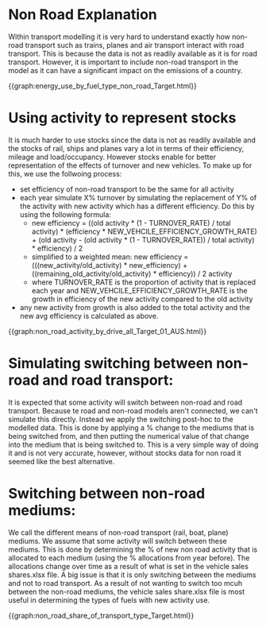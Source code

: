 # Non Road Explanation
Within transport modelling it is very hard to understand exactly how non-road transport such as trains, planes and air transport interact with road transport. This is because the data is not as readily available as it is for road transport. However, it is important to include non-road transport in the model as it can have a significant impact on the emissions of a country.

{{graph:energy_use_by_fuel_type_non_road_Target.html}}

# Using activity to represent stocks
It is much harder to use stocks since the data is not as readily available and the stocks of rail, ships and planes vary a lot in terms of their efficiency, mileage and load/occupancy. However stocks enable for better representation of the effects of turnover and new vehicles. To make up for this, we use the follwoing process:

- set efficiency of non-road transport to be the same for all activity
- each year simulate X% turnover by simulating the replacement of Y% of the activity with new activity which has a different efficiency. Do this by using the following formula:
    - new efficiency = ((old activity * (1 - TURNOVER_RATE) / total activity) * (efficiency * NEW_VEHCILE_EFFICIENCY_GROWTH_RATE) + (old activity - (old activity * (1 - TURNOVER_RATE)) / total activity) * efficiency) / 2
    - simplified to a weighted mean: new efficiency = (((new_activity/old_activity) * new_efficiency) + ((remaining_old_activity/old_activity) * efficiency)) / 2 activity
    - where TURNOVER_RATE is the proportion of activity that is replaced each year and NEW_VEHCILE_EFFICIENCY_GROWTH_RATE is the growth in efficiency of the new activity compared to the old activity
- any new activity from growth is also added to the total activity and the new avg efficiency is calculated as above.

{{graph:non_road_activity_by_drive_all_Target_01_AUS.html}}

# Simulating switching between non-road and road transport:
It is expected that some activity will switch between non-road and road transport. Because te road and non-road models aren't connected, we can't simulate this directly. Instead we apply the switching post-hoc to the modelled data. This is done by applying a % change to the mediums that is being switched from, and then putting the numerical value of that change into the medium that is being switched to. This is a very simple way of doing it and is not very accurate, however, without stocks data for non road it seemed like the best alternative.

# Switching between non-road mediums:
We call the different means of non-road transport (rail, boat, plane) mediums. We assume that some activity will switch between these mediums. This is done by determining the % of new non road activity that is allocated to each medium (using the % allocations from year before). The allocations change over time as a result of what is set in the vehicle sales shares.xlsx file. A big issue is that it is only switching between the mediums and not to road transport. As a result of not wanting to switch too mcuh between the non-road mediums, the vehicle sales share.xlsx file is most useful in determining the types of fuels with new activity use.

{{graph:non_road_share_of_transport_type_Target.html}}
